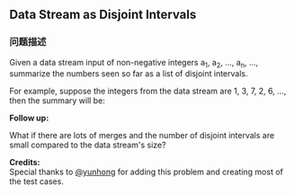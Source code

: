 ## Data Stream as Disjoint Intervals  
### 问题描述
Given a data stream input of non-negative integers a<sub>1</sub>, a<sub>2</sub>, ..., a<sub>n</sub>, ..., summarize the numbers seen so far as a list of disjoint intervals.

For example, suppose the integers from the data stream are 1, 3, 7, 2, 6, ..., then the summary will be:

**Follow up:**<br />
What if there are lots of merges and the number of disjoint intervals are small compared to the data stream's size?


**Credits:**<br />Special thanks to [@yunhong](https://discuss.leetcode.com/user/yunhong) for adding this problem and creating most of the test cases.
